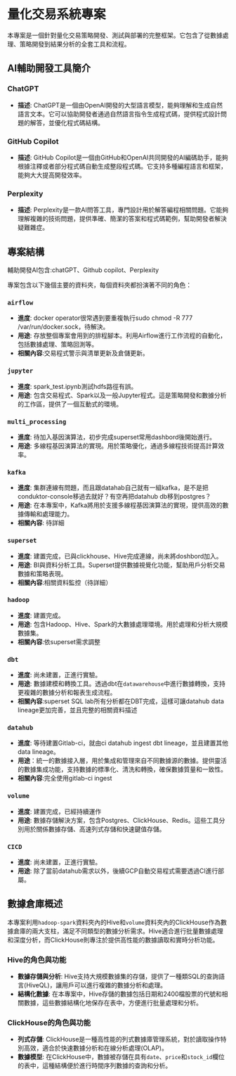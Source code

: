 # 量化交易系統專案

本專案是一個針對量化交易策略開發、測試與部署的完整框架。它包含了從數據處理、策略開發到結果分析的全套工具和流程。

## AI輔助開發工具簡介

### ChatGPT
- **描述**: ChatGPT是一個由OpenAI開發的大型語言模型，能夠理解和生成自然語言文本。它可以協助開發者通過自然語言指令生成程式碼，提供程式設計問題的解答，並優化程式碼結構。

### GitHub Copilot
- **描述**: GitHub Copilot是一個由GitHub和OpenAI共同開發的AI編碼助手，能夠根據注釋或者部分程式碼自動生成整段程式碼。它支持多種編程語言和框架，能夠大大提高開發效率。

### Perplexity
- **描述**: Perplexity是一款AI問答工具，專門設計用於解答編程相關問題。它能夠理解複雜的技術問題，提供準確、簡潔的答案和程式碼範例，幫助開發者解決疑難雜症。


## 專案結構

輔助開發AI包含:chatGPT、Github copilot、Perplexity

專案包含以下幾個主要的資料夾，每個資料夾都扮演著不同的角色：

### `airflow`
- **進度**: docker operator很常遇到要重複執行sudo chmod -R 777 /var/run/docker.sock，待解決。
- **用途**: 存放整個專案會用到的排程腳本。利用Airflow進行工作流程的自動化，包括數據處理、策略回測等。
- **相關內容**:交易程式警示與清單更新及倉儲更新。



### `jupyter`
- **進度**: spark_test.ipynb測試hdfs路徑有誤。
- **用途**: 包含交易程式、Spark以及一般Jupyter程式。這是策略開發和數據分析的工作區，提供了一個互動式的環境。




### `multi_processing`
- **進度**: 待加入基因演算法，初步完成superset常用dashbord後開始進行。
- **用途**: 多線程基因演算法的實現。用於策略優化，通過多線程技術提高計算效率。


### `kafka`
- **進度**: 集群連線有問題，而且跟datahab自己就有一組kafka，是不是把conduktor-console移過去就好？有空再把datahub db移到postgres？
- **用途**: 在本專案中，Kafka將用於支援多線程基因演算法的實現，提供高效的數據傳輸和處理能力。
- **相關內容**: 待詳細


### `superset`
- **進度**: 建置完成，已與clickhouse、Hive完成連線，尚未將doshbord加入。
- **用途**: BI與資料分析工具。Superset提供數據視覺化功能，幫助用戶分析交易數據和策略表現。
- **相關內容**:相關資料監控（待詳細）



### `hadoop`
- **進度**: 建置完成。
- **用途**: 包含Hadoop、Hive、Spark的大數據處理環境。用於處理和分析大規模數據集。
- **相關內容**:依superset需求調整



### `dbt`
- **進度**: 尚未建置，正進行實驗。
- **用途**: 數據建模和轉換工具。透過dbt在`datawarehouse`中進行數據轉換，支持更複雜的數據分析和報表生成流程。
- **相關內容**:superset SQL lab所有分析都在DBT完成，這樣可讓datahub data lineage更加完善，並且完整的相關資料描述


### `datahub`
- **進度**: 等待建置Gitlab-ci，就由ci datahub ingest dbt lineage，並且建置其他data lineage。
- **用途**：統一的數據接入層，用於集成和管理來自不同數據源的數據。提供靈活的數據集成功能，支持數據的標準化、清洗和轉換，確保數據質量和一致性。
- **相關內容**:完全使用gitlab-ci ingest


### `volume`
- **進度**: 建置完成，已經持續運作
- **用途**: 數據存儲解決方案，包含Postgres、ClickHouse、Redis。這些工具分別用於關係數據存儲、高速列式存儲和快速鍵值存儲。

### `CICD`
- **進度**: 尚未建置，正進行實驗。
- **用途**: 除了當前datahub需求以外，後續GCP自動交易程式需要透過CI進行部屬。



## 數據倉庫概述

本專案利用`hadoop-spark`資料夾內的Hive和`volume`資料夾內的ClickHouse作為數據倉庫的兩大支柱，滿足不同類型的數據分析需求。Hive適合進行批量數據處理和深度分析，而ClickHouse則專注於提供高性能的數據讀取和實時分析功能。

### Hive的角色與功能

- **數據存儲與分析**: Hive支持大規模數據集的存儲，提供了一種類SQL的查詢語言(HiveQL)，讓用戶可以進行複雜的數據分析和處理。
- **結構化數據**: 在本專案中，Hive存儲的數據包括日期和2400檔股票的代號和相關數據，這些數據結構化地保存在表中，方便進行批量處理和分析。

### ClickHouse的角色與功能

- **列式存儲**: ClickHouse是一種高性能的列式數據庫管理系統，對於讀取操作特別高效，適合於快速數據分析和在線分析處理(OLAP)。
- **數據模型**: 在ClickHouse中，數據被存儲在具有`date`、`price`和`stock_id`欄位的表中，這種結構便於進行時間序列數據的查詢和分析。
